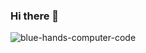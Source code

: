 ### Hi there 👋

![blue-hands-computer-code](https://github.com/jnomad21/jnomad21/assets/127683817/03cd4ba8-4f0d-4ab0-87dc-e60cafb9fc4e)

<!--
**jnomad21/jnomad21** is a ✨ _special_ ✨ repository because its `README.md` (this file) appears on your GitHub profile.

Here are some ideas to get you started:

- 🔭 I’m currently working on ...
- 🌱 I’m currently learning ...
- 👯 I’m looking to collaborate on ...
- 🤔 I’m looking for help with ...
- 💬 Ask me about ...
- 📫 How to reach me: ...
- 😄 Pronouns: ...
- ⚡ Fun fact: ...
-->
